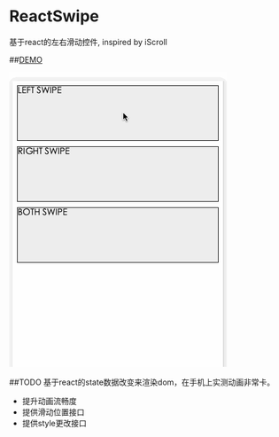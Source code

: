 # ReactSwipe
基于react的左右滑动控件, inspired by iScroll

##[DEMO](http://eeandrew.github.io/demos/reactswipe/index.html)

![image](https://github.com/eeandrew/ReadmeResource/blob/master/img/reactswipe/react-swipe-demo.gif)

##TODO
基于react的state数据改变来渲染dom，在手机上实测动画非常卡。
* 提升动画流畅度
* 提供滑动位置接口
* 提供style更改接口
